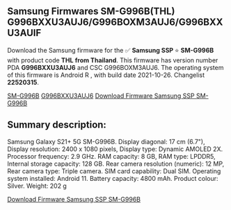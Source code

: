 <h2>Samsung Firmwares SM-G996B(THL) G996BXXU3AUJ6/G996BOXM3AUJ6/G996BXXU3AUIF</h2>
Download the Samsung firmware for the ✅ <strong>Samsung SSP </strong> ⭐ <strong>SM-G996B</strong> with product code <strong>THL</strong> <strong> from Thailand</strong>. This firmware has version number PDA <strong>G996BXXU3AUJ6</strong> and CSC G996BOXM3AUJ6. The operating system of this firmware is Android R , with build date 2021-10-26. Changelist <strong>22520315</strong>.


[SM-G996B](https://samfirm.shop/samsung/model/SM-G996B)
[G996BXXU3AUJ6](https://samfirm.shop/samsung/pda/G996BXXU3AUJ6)
[Download Firmware Samsung SSP SM-G996B](https://samfirm.shop/samsung/firmware/468118)
<h2>Summary description:</h2>
<p>Samsung Galaxy S21+ 5G SM-G996B. Display diagonal: 17 cm (6.7"), Display resolution: 2400 x 1080 pixels, Display type: Dynamic AMOLED 2X. Processor frequency: 2.9 GHz. RAM capacity: 8 GB, RAM type: LPDDR5, Internal storage capacity: 128 GB. Rear camera resolution (numeric): 12 MP, Rear camera type: Triple camera. SIM card capability: Dual SIM. Operating system installed: Android 11. Battery capacity: 4800 mAh. Product colour: Silver. Weight: 202 g</p>


[Download Firmware Samsung SSP SM-G996B](https://samfirm.shop/samsung/firmware/468118)
